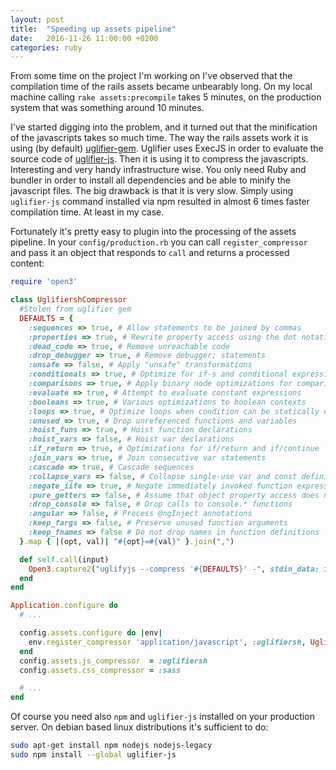 ```yaml
---
layout: post
title:  "Speeding up assets pipeline"
date:   2016-11-26 11:00:00 +0200
categories: ruby
---
```


From some time on the project I'm working on I've observed that the compilation time of the rails assets became unbearably long. On my local machine calling `rake assets:precompile` takes 5 minutes, on the production system that was something around 10 minutes.

I've started digging into the problem, and it turned out that the minification of the javascripts takes so much time. The way the rails assets work it is using (by default) [uglifier-gem](https://github.com/lautis/uglifier). Uglifier uses ExecJS in order to evaluate the source code of [uglifier-js](https://github.com/mishoo/UglifyJS2). Then it is using it to compress the javascripts. Interesting and very handy infrastructure wise. You only need Ruby and bundler in order to install all dependencies and be able to minify the javascript files.
The big drawback is that it is very slow. Simply using `uglifier-js` command installed via npm resulted in almost 6 times faster compilation time. At least in my case.

Fortunately it's pretty easy to plugin into the processing of the assets pipeline. In your `config/production.rb` you can call `register_compressor` and pass it an object that responds to `call` and returns a processed content:

```rb
require 'open3'

class UglifiershCompressor
  #Stolen from uglifier gem
  DEFAULTS = {
    :sequences => true, # Allow statements to be joined by commas
    :properties => true, # Rewrite property access using the dot notation
    :dead_code => true, # Remove unreachable code
    :drop_debugger => true, # Remove debugger; statements
    :unsafe => false, # Apply "unsafe" transformations
    :conditionals => true, # Optimize for if-s and conditional expressions
    :comparisons => true, # Apply binary node optimizations for comparisons
    :evaluate => true, # Attempt to evaluate constant expressions
    :booleans => true, # Various optimizations to boolean contexts
    :loops => true, # Optimize loops when condition can be statically determined
    :unused => true, # Drop unreferenced functions and variables
    :hoist_funs => true, # Hoist function declarations
    :hoist_vars => false, # Hoist var declarations
    :if_return => true, # Optimizations for if/return and if/continue
    :join_vars => true, # Join consecutive var statements
    :cascade => true, # Cascade sequences
    :collapse_vars => false, # Collapse single-use var and const definitions when possible.
    :negate_iife => true, # Negate immediately invoked function expressions to avoid extra parens
    :pure_getters => false, # Assume that object property access does not have any side-effects
    :drop_console => false, # Drop calls to console.* functions
    :angular => false, # Process @ngInject annotations
    :keep_fargs => false, # Preserve unused function arguments
    :keep_fnames => false # Do not drop names in function definitions
  }.map { |(opt, val)| "#{opt}=#{val}" }.join(",")

  def self.call(input)
    Open3.capture2("uglifyjs --compress '#{DEFAULTS}' -", stdin_data: input[:data]).first
  end
end

Application.configure do
  # ...

  config.assets.configure do |env|
    env.register_compressor 'application/javascript', :uglifiersh, UglifiershCompressor
  end
  config.assets.js_compressor  = :uglifiersh
  config.assets.css_compressor = :sass

  # ...
end
```

Of course you need also `npm` and `uglifier-js` installed on your production server. On debian based linux distributions it's sufficient to do:

```sh
sudo apt-get install npm nodejs nodejs-legacy
sudo npm install --global uglifier-js
```
